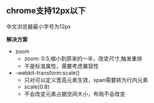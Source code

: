 ## chrome支持12px以下
中文浏览器最小字号为12px

**解决方案**
- zoom
  - zoom: 0.5,缩小到原来的一半，改变尺寸,触发重排
  - 不是标准属性，需要考虑兼容性
- -webkit-transform:scale()
  - 只对可以定义宽高元素生效，span需要转为行内元素
  - scale(0.8)
  - 不会改变元素占据空间大小，布局不会改变

